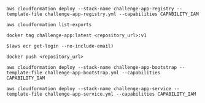 
`aws cloudformation deploy --stack-name challenge-app-registry --template-file challenge-app-registry.yml --capabilities CAPABILITY_IAM`

`aws cloudformation list-exports`

`docker tag challenge-app:latest <repository_url>:v1`

`$(aws ecr get-login --no-include-email)`

`docker push <repository_url>`

`aws cloudformation deploy --stack-name challenge-app-bootstrap --template-file challenge-app-bootstrap.yml --capabilities CAPABILITY_IAM`

`aws cloudformation deploy --stack-name challenge-app-service --template-file challenge-app-service.yml --capabilities CAPABILITY_IAM`
